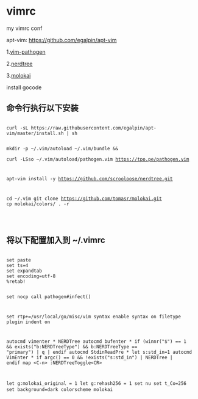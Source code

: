 # vimrc
my vimrc conf

<p>apt-vim: <a href="https://github.com/egalpin/apt-vim">https://github.com/egalpin/apt-vim</a></P>

<p>1.<a href="https://github.com/tpope/vim-pathogen" title="vim-pathogen">vim-pathogen</a></P>
<p>2.<a href="https://github.com/scrooloose/nerdtree" title="nerdtree">nerdtree</a></P>
<p>3.<a href="https://github.com/tomasr/molokai" title="molokai">molokai</a></P>
<p>install gocode</p>

<h2>命令行执行以下安装</h2>
<pre>
<code>
curl -sL https://raw.githubusercontent.com/egalpin/apt-vim/master/install.sh | sh
  
mkdir -p ~/.vim/autoload ~/.vim/bundle && \
curl -LSso ~/.vim/autoload/pathogen.vim https://tpo.pe/pathogen.vim

apt-vim install -y https://github.com/scrooloose/nerdtree.git

cd ~/.vim
git clone https://github.com/tomasr/molokai.git
cp molokai/colors/ . -r

</code>
</pre>

<h2>将以下配置加入到 ~/.vimrc</h2>
<pre>
<code>
set paste
set ts=4                       
set expandtab
set encoding=utf-8
%retab!

set nocp
call pathogen#infect()         

set rtp+=/usr/local/go/misc/vim
syntax enable
syntax on
filetype plugin indent on

autocmd vimenter * NERDTree
autocmd bufenter * if (winnr("$") == 1 && exists("b:NERDTreeType") && b:NERDTreeType == "primary") | q | endif
autocmd StdinReadPre * let s:std_in=1
autocmd VimEnter * if argc() == 0 && !exists("s:std_in") | NERDTree | endif
map &lt;C-n> :NERDTreeToggle&lt;CR>

let g:molokai_original = 1 
let g:rehash256 = 1 
set nu
set t_Co=256
set background=dark
colorscheme molokai
</code>
</pre>
